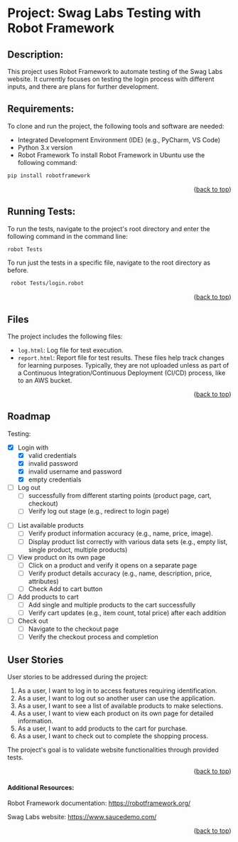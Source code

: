 # Project: Swag Labs Testing with Robot Framework

## Description:

This project uses Robot Framework to automate testing of the Swag Labs website. It currently focuses on testing the login process with different inputs, and there are plans for further development.

## Requirements:
To clone and run the project, the following tools and software are needed:

- Integrated Development Environment (IDE) (e.g., PyCharm, VS Code)
- Python 3.x version
- Robot Framework
To install Robot Framework in Ubuntu use the following command: 
```sh
pip install robotframework
```

<p align="right">(<a href="#readme-top">back to top</a>)</p>

## Running Tests:

To run the tests, navigate to the project's root directory and enter the following command in the command line:
```sh
robot Tests
```

To run just the tests in a specific file, navigate to the root directory as before.
```sh
 robot Tests/login.robot
 ```

<p align="right">(<a href="#readme-top">back to top</a>)</p>

## Files
The project includes the following files:

- `log.html`: Log file for test execution.
- `report.html`: Report file for test results.
These files help track changes for learning purposes. Typically, they are not uploaded unless as part of a Continuous Integration/Continuous Deployment (CI/CD) process, like to an AWS bucket.

<p align="right">(<a href="#readme-top">back to top</a>)</p>

## Roadmap
Testing:
- [x] Login with
    - [x] valid credentials
    - [x] invalid password
    - [x] invalid username and password
    - [x] empty credentials

- [ ] Log out 
    - [ ] successfully from different starting points (product page, cart, checkout)
    - [ ] Verify log out stage (e.g., redirect to login page)

[//]: # (* extra: Handle edge cases &#40;e.g., already logged out, logout during product/cart interaction&#41;)

[//]: # (* extra: Simulate network issues or errors during logout)

- [ ] List available products
    - [ ] Verify product information accuracy (e.g., name, price, image).
    - [ ] Display product list correctly with various data sets (e.g., empty list, single product, multiple products)

- [ ] View product on its own page
    - [ ] Click on a product and verify it opens on a separate page
    - [ ] Verify product details accuracy (e.g., name, description, price, attributes)
    - [ ] Check Add to cart button
- [ ] Add products to cart
    - [ ] Add single and multiple products to the cart successfully
    - [ ] Verify cart updates (e.g., item count, total price) after each addition

- [ ] Check out
    - [ ] Navigate to the checkout page
    - [ ] Verify the checkout process and completion

## User Stories
User stories to be addressed during the project:

1. As a user, I want to log in to access features requiring identification.
2. As a user, I want to log out so another user can use the application. 
3. As a user, I want to see a list of available products to make selections. 
4. As a user, I want to view each product on its own page for detailed information. 
5. As a user, I want to add products to the cart for purchase. 
6. As a user, I want to check out to complete the shopping process.

The project's goal is to validate website functionalities through provided tests.

<p align="right">(<a href="#readme-top">back to top</a>)</p>

#### Additional Resources:

Robot Framework documentation: https://robotframework.org/

Swag Labs website: https://www.saucedemo.com/

<p align="right">(<a href="#readme-top">back to top</a>)</p>
